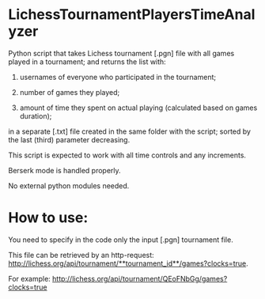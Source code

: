 # LichessTournamentPlayersTimeAnalyzer
Python script that takes Lichess tournament [.pgn] file with all games played in a tournament; and returns the list with:

1) usernames of everyone who participated in the tournament;

2) number of games they played;

3) amount of time they spent on actual playing (calculated based on games duration);

in a separate [.txt] file created in the same folder with the script; sorted by the last (third) parameter decreasing.

This script is expected to work with all time controls and any increments.

Berserk mode is handled properly.

No external python modules needed.
# How to use:

You need to specify in the code only the input [.pgn] tournament file.

This file can be retrieved by an http-request: http://lichess.org/api/tournament/**tournament_id**/games?clocks=true.

For example: http://lichess.org/api/tournament/QEoFNbGg/games?clocks=true
